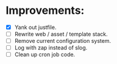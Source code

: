 # Improvements:

- [x] Yank out justfile.
- [ ] Rewrite web / asset / template stack.
- [ ] Remove current configuration system.
- [ ] Log with zap instead of slog.
- [ ] Clean up cron job code.
